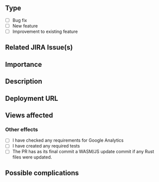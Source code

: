 <!--
## Requirements

- Filling out the template is required. Any pull request that does not include enough information to be efficiently reviewed may be rejected.
- Please consider which branch this is to be submitted against. This will normally be the development branch, so please ask your reviewer if you think it needs to go somewhere else. 
-->

## Type

- [ ] Bug fix
- [ ] New feature
- [ ] Improvement to existing feature

## Related JIRA Issue(s)
<!--_Please provide the URL(s) for any JIRA issues related to this PR._-->

## Importance
<!-- Please explain briefly if this PR specifically needs more importance and also if there is any due date by which it needs to be merged. -->

## Description
<!--
_Using one or more sentences, describe the proposed changes and the reason for making them._
-->

## Deployment URL
<!--
If applicable, follow instructions here: https://www.ebi.ac.uk/seqdb/confluence/display/ENSWEB/Setting+Up+Review+Apps  on how to deploy.
-->

## Views affected
<!--
_List the website view(s) that you know are affected by this change._
_If possible please provide a relative or localhost URL that can be used to view the change._
-->

### Other effects
<!--
_List any other functionality that may be affected or which requires additional changes, such as saved configurations. Please add an explanation if, for example, no test is needed._
-->

- [ ] I have checked any requirements for Google Analytics
- [ ] I have created any required tests
- [ ] The PR has as its final commit a WASM/JS update commit if any Rust files were updated.

## Possible complications
<!--
_We appreciate this can be difficult but please highlight any views that you think might possibly be adversely affected by this change. For example a change to the services or app-level changes have potential for widespread consequences._
-->
